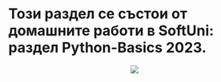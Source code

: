 <h1>Този раздел се състои от домашните работи в SoftUni: раздел Python-Basics 2023.</h1> 
<div align = "center">
<img src="https://img.icons8.com/color/96/null/python--v1.png"/>
</div>
